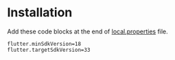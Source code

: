 # Installation

Add these code blocks at the end of [local.properties](android/local.properties) file.

```
flutter.minSdkVersion=18
flutter.targetSdkVersion=33
```
